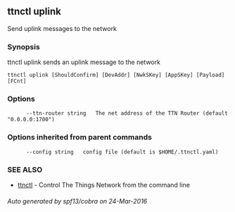 ## ttnctl uplink

Send uplink messages to the network

### Synopsis


ttnctl uplink sends an uplink message to the network

```
ttnctl uplink [ShouldConfirm] [DevAddr] [NwkSKey] [AppSKey] [Payload] [FCnt]
```

### Options

```
      --ttn-router string   The net address of the TTN Router (default "0.0.0.0:1700")
```

### Options inherited from parent commands

```
      --config string   config file (default is $HOME/.ttnctl.yaml)
```

### SEE ALSO
* [ttnctl](ttnctl)	 - Control The Things Network from the command line

###### Auto generated by spf13/cobra on 24-Mar-2016
